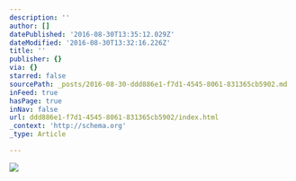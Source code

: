```yaml
---
description: ''
author: []
datePublished: '2016-08-30T13:35:12.029Z'
dateModified: '2016-08-30T13:32:16.226Z'
title: ''
publisher: {}
via: {}
starred: false
sourcePath: _posts/2016-08-30-ddd886e1-f7d1-4545-8061-831365cb5902.md
inFeed: true
hasPage: true
inNav: false
url: ddd886e1-f7d1-4545-8061-831365cb5902/index.html
_context: 'http://schema.org'
_type: Article

---
```

![](https://the-grid-user-content.s3-us-west-2.amazonaws.com/d014f875-0229-4167-afc3-2acdcaf331b9.jpg)